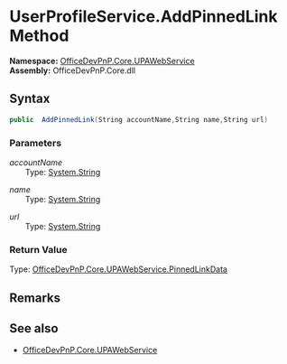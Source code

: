 # UserProfileService.AddPinnedLink Method  
  

**Namespace:** [OfficeDevPnP.Core.UPAWebService](OfficeDevPnP.Core.UPAWebService.md)  
**Assembly:** OfficeDevPnP.Core.dll  
## Syntax
```C#
public  AddPinnedLink(String accountName,String name,String url)
```
### Parameters
*accountName*  
&emsp;&emsp;Type: [System.String](System.String.md) 
&emsp;&emsp;  
  
*name*  
&emsp;&emsp;Type: [System.String](System.String.md) 
&emsp;&emsp;  
  
*url*  
&emsp;&emsp;Type: [System.String](System.String.md) 
&emsp;&emsp;  
  
### Return Value
Type: [OfficeDevPnP.Core.UPAWebService.PinnedLinkData](OfficeDevPnP.Core.UPAWebService.PinnedLinkData.md)  

## Remarks 

## See also
- [OfficeDevPnP.Core.UPAWebService](OfficeDevPnP.Core.UPAWebService.md)
